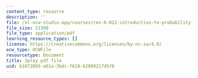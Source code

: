 ```yaml
---
content_type: resource
description: ''
file: /ol-ocw-studio-app/courses/res-6-012-introduction-to-probability-spring-2018/b1872805a61a3bdcf619b2898217d5f8_aXFbBcabaQA.pdf
file_size: 21398
file_type: application/pdf
learning_resource_types: []
license: https://creativecommons.org/licenses/by-nc-sa/4.0/
ocw_type: OCWFile
resourcetype: Document
title: 3play pdf file
uid: b1872805-a61a-3bdc-f619-b2898217d5f8
---
```

